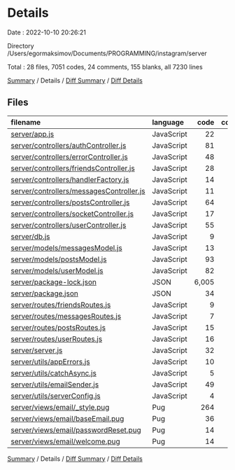 # Details

Date : 2022-10-10 20:26:21

Directory /Users/egormaksimov/Documents/PROGRAMMING/instagram/server

Total : 28 files,  7051 codes, 24 comments, 155 blanks, all 7230 lines

[Summary](results.md) / Details / [Diff Summary](diff.md) / [Diff Details](diff-details.md)

## Files
| filename | language | code | comment | blank | total |
| :--- | :--- | ---: | ---: | ---: | ---: |
| [server/app.js](/server/app.js) | JavaScript | 22 | 0 | 12 | 34 |
| [server/controllers/authController.js](/server/controllers/authController.js) | JavaScript | 81 | 7 | 11 | 99 |
| [server/controllers/errorController.js](/server/controllers/errorController.js) | JavaScript | 48 | 0 | 6 | 54 |
| [server/controllers/friendsController.js](/server/controllers/friendsController.js) | JavaScript | 28 | 0 | 6 | 34 |
| [server/controllers/handlerFactory.js](/server/controllers/handlerFactory.js) | JavaScript | 14 | 0 | 2 | 16 |
| [server/controllers/messagesController.js](/server/controllers/messagesController.js) | JavaScript | 11 | 0 | 3 | 14 |
| [server/controllers/postsController.js](/server/controllers/postsController.js) | JavaScript | 64 | 5 | 14 | 83 |
| [server/controllers/socketController.js](/server/controllers/socketController.js) | JavaScript | 17 | 2 | 8 | 27 |
| [server/controllers/userController.js](/server/controllers/userController.js) | JavaScript | 55 | 1 | 15 | 71 |
| [server/db.js](/server/db.js) | JavaScript | 9 | 0 | 1 | 10 |
| [server/models/messagesModel.js](/server/models/messagesModel.js) | JavaScript | 13 | 0 | 4 | 17 |
| [server/models/postsModel.js](/server/models/postsModel.js) | JavaScript | 93 | 0 | 5 | 98 |
| [server/models/userModel.js](/server/models/userModel.js) | JavaScript | 82 | 0 | 12 | 94 |
| [server/package-lock.json](/server/package-lock.json) | JSON | 6,005 | 0 | 1 | 6,006 |
| [server/package.json](/server/package.json) | JSON | 34 | 0 | 1 | 35 |
| [server/routes/friendsRoutes.js](/server/routes/friendsRoutes.js) | JavaScript | 9 | 0 | 4 | 13 |
| [server/routes/messagesRoutes.js](/server/routes/messagesRoutes.js) | JavaScript | 7 | 0 | 5 | 12 |
| [server/routes/postsRoutes.js](/server/routes/postsRoutes.js) | JavaScript | 15 | 0 | 8 | 23 |
| [server/routes/userRoutes.js](/server/routes/userRoutes.js) | JavaScript | 16 | 0 | 6 | 22 |
| [server/server.js](/server/server.js) | JavaScript | 32 | 1 | 10 | 43 |
| [server/utils/appErrors.js](/server/utils/appErrors.js) | JavaScript | 10 | 0 | 3 | 13 |
| [server/utils/catchAsync.js](/server/utils/catchAsync.js) | JavaScript | 5 | 0 | 0 | 5 |
| [server/utils/emailSender.js](/server/utils/emailSender.js) | JavaScript | 49 | 3 | 8 | 60 |
| [server/utils/serverConfig.js](/server/utils/serverConfig.js) | JavaScript | 4 | 0 | 1 | 5 |
| [server/views/email/_style.pug](/server/views/email/_style.pug) | Pug | 264 | 2 | 2 | 268 |
| [server/views/email/baseEmail.pug](/server/views/email/baseEmail.pug) | Pug | 36 | 3 | 5 | 44 |
| [server/views/email/passwordReset.pug](/server/views/email/passwordReset.pug) | Pug | 14 | 0 | 1 | 15 |
| [server/views/email/welcome.pug](/server/views/email/welcome.pug) | Pug | 14 | 0 | 1 | 15 |

[Summary](results.md) / Details / [Diff Summary](diff.md) / [Diff Details](diff-details.md)